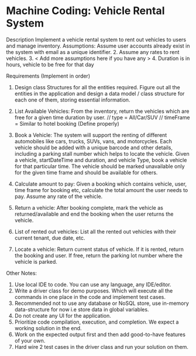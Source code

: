 # Machine Coding: Vehicle Rental System

Description
Implement a vehicle rental system to rent out vehicles to users and manage inventory.
Assumptions:
Assume user accounts already exist in the system with email as a unique identifier.
      2.	Assume any rates to rent vehicles.
      3. < Add more assumptions here if you have any >
      4. Duration is in hours, vehicle to be free for that day

Requirements (Implement in order)
1. Design class Structures for all the entities required. Figure out all the entities in the
application and design a data model / class structure for each one of them, storing
essential information.

2. List Available Vehicles: From the inventory, return the vehicles which are free for a given
time duration by user.
// type = All/Car/SUV
// timeFrame = Similar to hotel booking (Define properly)

3. Book a Vehicle: The system will support the renting of different automobiles like cars,
trucks, SUVs, vans, and motorcycles. Each vehicle should be added with a unique barcode and other details, including a parking stall number which helps to locate the vehicle. Given a vehicle, startDateTime and duration, and vehicle Type,  book a vehicle for that particular time. The vehicle should be marked unavailable only for the given time frame and should be available for others.

4. Calculate amount to pay: Given a booking which contains vehicle, user, time frame for
booking etc, calculate the total amount the user needs to pay. Assume any rate of the
vehicle.

5. Return a vehicle: After booking complete, mark the vehicle as returned/available and end
the booking when the user returns the vehicle.

6. List of rented out vehicles: List all the rented out vehicles with their current tenant, due
date, etc.

7. Locate a vehicle: Return current status of vehicle. If it is rented, return the booking and user. If free, return the parking lot number where the vehicle is parked.

Other Notes:
1. Use local IDE to code. You can use any language, any IDE/editor.
2. Write a driver class for demo purposes. Which will execute all the commands in one
place in the code and implement test cases.
3. Recommended not to use any database or NoSQL store, use in-memory data-structure
for now i.e store data in global variables.
4. Do not create any UI for the application.
5. Prioritize code compilation, execution, and completion. We expect a working
solution in the end.
6. Work on the expected output first and then add good-to-have features of your own.
7. Hard wire 2 test cases in the driver class and run your solution on them.
